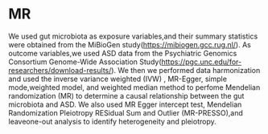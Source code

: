# MR
We used gut microbiota as exposure variables,and their summary statistics were obtained from the MiBioGen study(https://mibiogen.gcc.rug.nl/). As outcome variables,we used ASD data from the Psychiatric Genomics Consortium Genome-Wide Association Study(https://pgc.unc.edu/for-researchers/download-results/). We then we performed data harmonization and used the inverse variance weighted (IVW) , MR-Egger, simple mode,weighted model, and weighted median method to perfome Mendelian randomization (MR) to determine a causal relationship between the gut microbiota and ASD. We also used MR Egger intercept test, Mendelian Randomization Pleiotropy RESidual Sum and Outlier (MR-PRESSO),and leaveone-out analysis to identify heterogeneity and pleiotropy.
